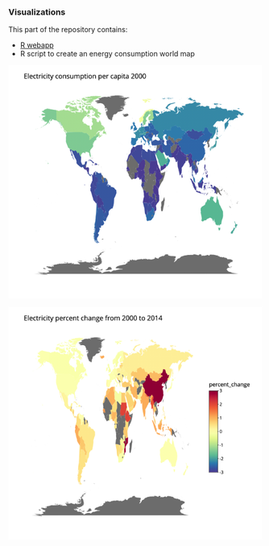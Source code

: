 ### Visualizations 

This part of the repository contains:
- [R webapp]()   
- R script to create an energy consumption world map 



![](./elec_00.png)


![](./perc_change.png)
